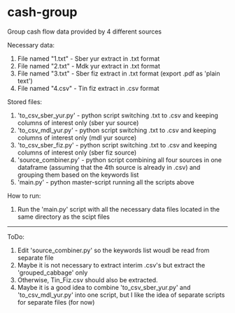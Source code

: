 # cash-group
 Group cash flow data provided by 4 different sources

Necessary data:
1. File named "1.txt" - Sber yur extract in .txt format
2. File named "2.txt" - Mdk yur extract in .txt format
3. File named "3.txt" - Sber fiz extract in .txt format (export .pdf as 'plain text')
4. File named "4.csv" - Tin fiz extract in .csv format

Stored files:
1. 'to_csv_sber_yur.py' - python script switching .txt to .csv and keeping columns of interest only (sber yur source)
2. 'to_csv_mdl_yur.py' - python script switching .txt to .csv and keeping columns of interest only (mdl yur source)
3. 'to_csv_sber_fiz.py' - python script switching .txt to .csv and keeping columns of interest only (sber fiz source)
4. 'source_combiner.py' - python script combining all four sources in one dataframe (assuming that the 4th source is already in .csv) and grouping them based on the                           keywords list
5. 'main.py' - python master-script running all the scripts above

How to run:
1. Run the 'main.py' script with all the necessary data files located in the same directory as the scipt files
_________________________________________________________
ToDo:
1. Edit 'source_combiner.py' so the keywords list woudl be read from separate file
2. Maybe it is not necessary to extract interim .csv's but extract the 'grouped_cabbage' only
3. Otherwise, Tin_Fiz.csv should also be extracted.
4. Maybe it is a good idea to combine 'to_csv_sber_yur.py' and 'to_csv_mdl_yur.py' into one script, but I like the idea of separate scripts for separate files (for now)
